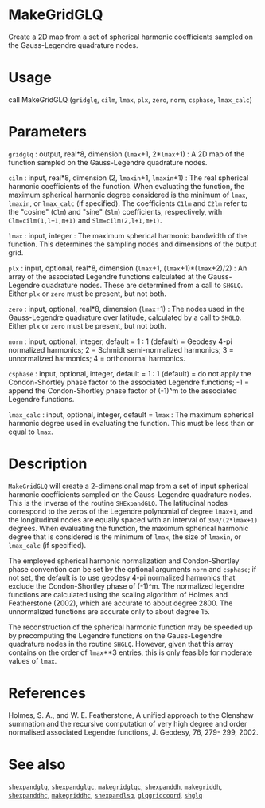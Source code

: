 # MakeGridGLQ

Create a 2D map from a set of spherical harmonic coefficients sampled on the Gauss-Legendre quadrature nodes.

# Usage

call MakeGridGLQ (`gridglq`, `cilm`, `lmax`, `plx`, `zero`, `norm`, `csphase`, `lmax_calc`)

# Parameters

`gridglq` : output, real\*8, dimension (`lmax`+1, 2\*`lmax`+1)
:   A 2D map of the function sampled on the Gauss-Legendre quadrature nodes.

`cilm` : input, real\*8, dimension (2, `lmaxin`+1, `lmaxin`+1)
:   The real spherical harmonic coefficients of the function. When evaluating the function, the maximum spherical harmonic degree considered is the minimum of `lmax`, `lmaxin`, or `lmax_calc` (if specified). The coefficients `C1lm` and `C2lm` refer to the "cosine" (`Clm`) and "sine" (`Slm`) coefficients, respectively, with `Clm=cilm(1,l+1,m+1)` and `Slm=cilm(2,l+1,m+1)`.
	
`lmax` : input, integer
:   The maximum spherical harmonic bandwidth of the function. This determines the sampling nodes and dimensions of the output grid.

`plx` : input, optional, real\*8, dimension (`lmax`+1, (`lmax`+1)\*(`lmax`+2)/2)
:   An array of the associated Legendre functions calculated at the Gauss-Legendre quadrature nodes. These are determined from a call to `SHGLQ`. Either `plx` or `zero` must be present, but not both.
	
`zero` : input, optional, real\*8, dimension (`lmax`+1)
:   The nodes used in the Gauss-Legendre quadrature over latitude, calculated by a call to `SHGLQ`.  Either `plx` or `zero` must be present, but not both.
	
`norm` : input, optional, integer, default = 1
:   1 (default) = Geodesy 4-pi normalized harmonics; 2 = Schmidt semi-normalized harmonics; 3 = unnormalized harmonics; 4 = orthonormal harmonics.

`csphase` : input, optional, integer, default = 1
:   1 (default) = do not apply the Condon-Shortley phase factor to the associated Legendre functions; -1 = append the Condon-Shortley phase factor of (-1)^m to the associated Legendre functions.

`lmax_calc` : input, optional, integer, default = `lmax`
:   The maximum spherical harmonic degree used in evaluating the function. This must be less than or equal to `lmax`.

# Description

`MakeGridGLQ` will create a 2-dimensional map from a set of input spherical harmonic coefficients sampled on the Gauss-Legendre quadrature nodes. This is the inverse of the routine `SHExpandGLQ`. The latitudinal nodes correspond to the zeros of the Legendre polynomial of degree `lmax+1`, and the longitudinal nodes are equally spaced with an interval of `360/(2*lmax+1)` degrees. When evaluating the function, the maximum spherical harmonic degree that is considered is the minimum of `lmax`, the size of `lmaxin`, or `lmax_calc` (if specified).

The employed spherical harmonic normalization and Condon-Shortley phase convention can be set by the optional arguments `norm` and `csphase`; if not set, the default is to use geodesy 4-pi normalized harmonics that exclude the Condon-Shortley phase of (-1)^m. The normalized legendre functions are calculated using the scaling algorithm of Holmes and Featherstone (2002), which are accurate to about degree 2800. The unnormalized functions are accurate only to about degree 15.

The reconstruction of the spherical harmonic function may be speeded up by precomputing the Legendre functions on the Gauss-Legendre quadrature nodes in the routine `SHGLQ`. However, given that this array contains on the order of `lmax`**3 entries, this is only feasible for moderate values of `lmax`.

# References

Holmes, S. A., and W. E. Featherstone, A unified approach to the Clenshaw
summation and the recursive computation of very high degree and
order normalised associated Legendre functions, J. Geodesy, 76, 279-
299, 2002.

# See also

[`shexpandglq`](shexpandglq.html), [`shexpandglqc`](shexpandglqc.html), [`makegridglqc`](makegridglqc.html), [`shexpanddh`](shexpanddh.html), [`makegriddh`](makegriddh.html), [`shexpanddhc`](shexpanddhc.html), [`makegriddhc`](makegriddhc.html), [`shexpandlsq`](shexpandlsq.html), [`glqgridcoord`](glqgridcoord.html), [`shglq`](shglq.html)
